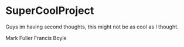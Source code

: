 # SuperCoolProject

Guys im having second thoughts, this might not be as cool as I thought.

Mark Fuller
Francis Boyle